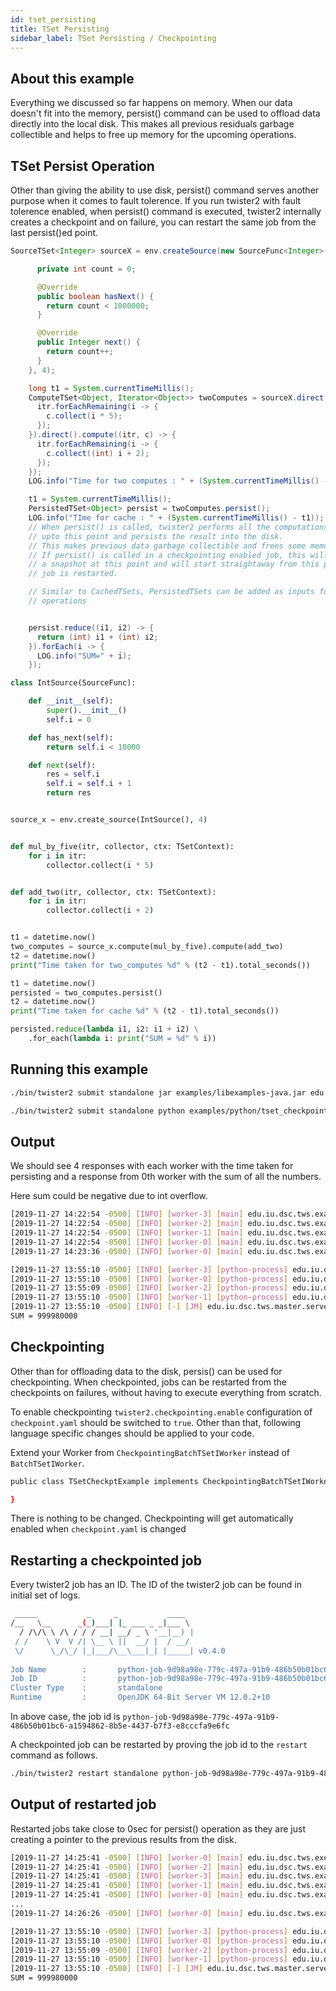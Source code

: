 ```yaml
---
id: tset_persisting
title: TSet Persisting
sidebar_label: TSet Persisting / Checkpointing
---
```


## About this example

Everything we discussed so far happens on memory. When our data doesn't fit into the memory, persist() command can be used to offload data directly into the local disk. This makes all previous residuals garbage collectible and helps to free up memory for the upcoming operations. 

## TSet Persist Operation

Other than giving the ability to use disk, persist() command serves another purpose when it comes to fault tolerence. If you run twister2 with fault tolerence enabled, when persist() command is executed, twister2 internally creates a checkpoint and on failure, you can restart the same job from the last persist()ed point.

<!--DOCUSAURUS_CODE_TABS-->
<!--Java-->
```java
SourceTSet<Integer> sourceX = env.createSource(new SourceFunc<Integer>() {

      private int count = 0;

      @Override
      public boolean hasNext() {
        return count < 1000000;
      }

      @Override
      public Integer next() {
        return count++;
      }
    }, 4);

    long t1 = System.currentTimeMillis();
    ComputeTSet<Object, Iterator<Object>> twoComputes = sourceX.direct().compute((itr, c) -> {
      itr.forEachRemaining(i -> {
        c.collect(i * 5);
      });
    }).direct().compute((itr, c) -> {
      itr.forEachRemaining(i -> {
        c.collect((int) i + 2);
      });
    });
    LOG.info("Time for two computes : " + (System.currentTimeMillis() - t1));

    t1 = System.currentTimeMillis();
    PersistedTSet<Object> persist = twoComputes.persist();
    LOG.info("TIme for cache : " + (System.currentTimeMillis() - t1));
    // When persist() is called, twister2 performs all the computations/communication
    // upto this point and persists the result into the disk.
    // This makes previous data garbage collectible and frees some memory.
    // If persist() is called in a checkpointing enabled job, this will create
    // a snapshot at this point and will start straightaway from this point if the
    // job is restarted.

    // Similar to CachedTSets, PersistedTSets can be added as inputs for other TSets and
    // operations


    persist.reduce((i1, i2) -> {
      return (int) i1 + (int) i2;
    }).forEach(i -> {
      LOG.info("SUM=" + i);
    });
```

<!--Python-->
```python
class IntSource(SourceFunc):

    def __init__(self):
        super().__init__()
        self.i = 0

    def has_next(self):
        return self.i < 10000

    def next(self):
        res = self.i
        self.i = self.i + 1
        return res


source_x = env.create_source(IntSource(), 4)


def mul_by_five(itr, collector, ctx: TSetContext):
    for i in itr:
        collector.collect(i * 5)


def add_two(itr, collector, ctx: TSetContext):
    for i in itr:
        collector.collect(i + 2)


t1 = datetime.now()
two_computes = source_x.compute(mul_by_five).compute(add_two)
t2 = datetime.now()
print("Time taken for two_computes %d" % (t2 - t1).total_seconds())

t1 = datetime.now()
persisted = two_computes.persist()
t2 = datetime.now()
print("Time taken for cache %d" % (t2 - t1).total_seconds())

persisted.reduce(lambda i1, i2: i1 + i2) \
    .for_each(lambda i: print("SUM = %d" % i))
```
<!--END_DOCUSAURUS_CODE_TABS-->

## Running this example

<!--DOCUSAURUS_CODE_TABS-->
<!--Java-->
```bash
./bin/twister2 submit standalone jar examples/libexamples-java.jar edu.iu.dsc.tws.examples.tset.tutorial.intermediate.checkpoint.TSetCheckptExample
```

<!--Python-->
```bash
./bin/twister2 submit standalone python examples/python/tset_checkpointing.py
```
<!--END_DOCUSAURUS_CODE_TABS-->

## Output

We should see 4 responses with each worker with the time taken for persisting and a response from 0th worker with the sum of all the numbers.

<!--DOCUSAURUS_CODE_TABS-->
<!--Java-->
Here sum could be negative due to int overflow.
```bash
[2019-11-27 14:22:54 -0500] [INFO] [worker-3] [main] edu.iu.dsc.tws.examples.tset.tutorial.intermediate.checkpoint.TSetCheckptExample: Time for persist : 1  
[2019-11-27 14:22:54 -0500] [INFO] [worker-2] [main] edu.iu.dsc.tws.examples.tset.tutorial.intermediate.checkpoint.TSetCheckptExample: Time for persist : 1 
[2019-11-27 14:22:54 -0500] [INFO] [worker-1] [main] edu.iu.dsc.tws.examples.tset.tutorial.intermediate.checkpoint.TSetCheckptExample: Time for persist : 1  
[2019-11-27 14:22:54 -0500] [INFO] [worker-0] [main] edu.iu.dsc.tws.examples.tset.tutorial.intermediate.checkpoint.TSetCheckptExample: Time for persist : 1 
[2019-11-27 14:23:36 -0500] [INFO] [worker-0] [main] edu.iu.dsc.tws.examples.tset.tutorial.intermediate.checkpoint.TSetCheckptExample: SUM=-1378487240
```

<!--Python-->
```bash
[2019-11-27 13:55:10 -0500] [INFO] [worker-3] [python-process] edu.iu.dsc.tws.python.PythonWorker: Time taken for persist 5  
[2019-11-27 13:55:10 -0500] [INFO] [worker-0] [python-process] edu.iu.dsc.tws.python.PythonWorker: Time taken for persist 4 
[2019-11-27 13:55:09 -0500] [INFO] [worker-2] [python-process] edu.iu.dsc.tws.python.PythonWorker: Time taken for persist 5  
[2019-11-27 13:55:10 -0500] [INFO] [worker-1] [python-process] edu.iu.dsc.tws.python.PythonWorker: Time taken for persist 4  
[2019-11-27 13:55:10 -0500] [INFO] [-] [JM] edu.iu.dsc.tws.master.server.WorkerMonitor: Worker:3 COMPLETED.  
SUM = 999980000
```
<!--END_DOCUSAURUS_CODE_TABS-->

## Checkpointing

Other than for offloading data to the disk, persis() can be used for checkpointing. When checkpointed, jobs can be restarted from the checkpoints on failures, without having to execute everything from scratch.

To enable checkpointing `twister2.checkpointing.enable` configuration of `checkpoint.yaml` should be switched to `true`. Other than that, following language specific changes should be applied to your code.

<!--DOCUSAURUS_CODE_TABS-->
<!--Java-->
Extend your Worker from `CheckpointingBatchTSetIWorker` instead of `BatchTSetIWorker`.
```bash
public class TSetCheckptExample implements CheckpointingBatchTSetIWorker, Serializable {

}
```

<!--Python-->
There is nothing to be changed. Checkpointing will get automatically enabled when `checkpoint.yaml` is changed


<!--END_DOCUSAURUS_CODE_TABS-->

## Restarting a checkpointed job

Every twister2 job has an ID. The ID of the twister2 job can be found in initial set of logs.

```bash
 _____           _     _           ____  
/__   \__      _(_)___| |_ ___ _ _|___ \ 
  / /\/\ \ /\ / / / __| __/ _ \ '__|__) |
 / /    \ V  V /| \__ \ ||  __/ |  / __/ 
 \/      \_/\_/ |_|___/\__\___|_| |_____| v0.4.0
                                         
Job Name        :       python-job-9d98a98e-779c-497a-91b9-486b50b01bc6
Job ID          :       python-job-9d98a98e-779c-497a-91b9-486b50b01bc6-a1594862-8b5e-4437-b7f3-e8cccfa9e6fc
Cluster Type    :       standalone
Runtime         :       OpenJDK 64-Bit Server VM 12.0.2+10
```

In above case, the job id is `python-job-9d98a98e-779c-497a-91b9-486b50b01bc6-a1594862-8b5e-4437-b7f3-e8cccfa9e6fc`

A checkpointed job can be restarted by proving the job id to the `restart` command as follows.

```bash
./bin/twister2 restart standalone python-job-9d98a98e-779c-497a-91b9-486b50b01bc6-a1594862-8b5e-4437-b7f3-e8cccfa9e6fc
```

## Output of restarted job

Restarted jobs take close to 0sec for persist() operation as they are just creating a pointer to the previous results from the disk. 

<!--DOCUSAURUS_CODE_TABS-->
<!--Java-->
```bash
[2019-11-27 14:25:41 -0500] [INFO] [worker-0] [main] edu.iu.dsc.tws.executor.core.ExecutionPlanBuilder: Tasks will start with version 0  
[2019-11-27 14:25:41 -0500] [INFO] [worker-2] [main] edu.iu.dsc.tws.examples.tset.tutorial.intermediate.checkpoint.TSetCheckptExample: Time for persist : 0  
[2019-11-27 14:25:41 -0500] [INFO] [worker-3] [main] edu.iu.dsc.tws.examples.tset.tutorial.intermediate.checkpoint.TSetCheckptExample: Time for persist : 0  
[2019-11-27 14:25:41 -0500] [INFO] [worker-1] [main] edu.iu.dsc.tws.examples.tset.tutorial.intermediate.checkpoint.TSetCheckptExample: Time for persist : 0  
[2019-11-27 14:25:41 -0500] [INFO] [worker-0] [main] edu.iu.dsc.tws.examples.tset.tutorial.intermediate.checkpoint.TSetCheckptExample: Time for persist : 0 
...
[2019-11-27 14:26:26 -0500] [INFO] [worker-0] [main] edu.iu.dsc.tws.examples.tset.tutorial.intermediate.checkpoint.TSetCheckptExample: SUM=-1378487240 
```

<!--Python-->
```bash
[2019-11-27 13:55:10 -0500] [INFO] [worker-3] [python-process] edu.iu.dsc.tws.python.PythonWorker: Time taken for persist 0  
[2019-11-27 13:55:10 -0500] [INFO] [worker-0] [python-process] edu.iu.dsc.tws.python.PythonWorker: Time taken for persist 0 
[2019-11-27 13:55:09 -0500] [INFO] [worker-2] [python-process] edu.iu.dsc.tws.python.PythonWorker: Time taken for persist 0  
[2019-11-27 13:55:10 -0500] [INFO] [worker-1] [python-process] edu.iu.dsc.tws.python.PythonWorker: Time taken for persist 0  
[2019-11-27 13:55:10 -0500] [INFO] [-] [JM] edu.iu.dsc.tws.master.server.WorkerMonitor: Worker:3 COMPLETED.  
SUM = 999980000
```
<!--END_DOCUSAURUS_CODE_TABS-->



